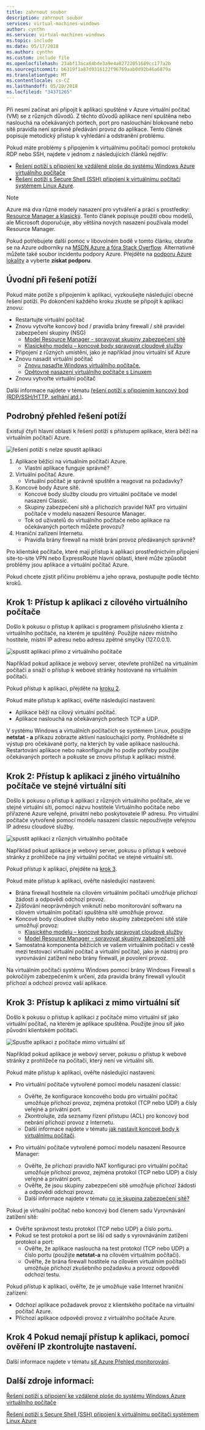 ```yaml
---
title: zahrnout soubor
description: zahrnout soubor
services: virtual-machines-windows
author: cynthn
ms.service: virtual-machines-windows
ms.topic: include
ms.date: 05/17/2018
ms.author: cynthn
ms.custom: include file
ms.openlocfilehash: 23abf13aca84bde3a9e4a82722051689cc177a2b
ms.sourcegitcommit: b6319f1a87d9316122f96769aab0d92b46a6879a
ms.translationtype: MT
ms.contentlocale: cs-CZ
ms.lasthandoff: 05/20/2018
ms.locfileid: "34371265"
---
```

Při nesmí začínat ani připojit k aplikaci spuštěné v Azure virtuální počítač (VM) se z různých důvodů. Z těchto důvodů aplikace není spuštěna nebo naslouchá na očekávaných portech, port pro naslouchání blokované nebo sítě pravidla není správně předávání provoz do aplikace. Tento článek popisuje metodický přístup k vyhledání a odstranění problému.

Pokud máte problémy s připojením k virtuálnímu počítači pomocí protokolu RDP nebo SSH, najdete v jednom z následujících článků nejdřív:

* [Řešení potíží s připojení ke vzdálené ploše do systému Windows Azure virtuálního počítače](../articles/virtual-machines/windows/troubleshoot-rdp-connection.md)
* [Řešení potíží s Secure Shell (SSH) připojení k virtuálnímu počítači systémem Linux Azure](../articles/virtual-machines/linux/troubleshoot-ssh-connection.md).

> [!NOTE]
> Azure má dva různé modely nasazení pro vytváření a práci s prostředky: [Resource Manager a klasický](../articles/resource-manager-deployment-model.md). Tento článek popisuje použití obou modelů, ale Microsoft doporučuje, aby většina nových nasazení používala model Resource Manager.

Pokud potřebujete další pomoc v libovolném bodě v tomto článku, obraťte se na Azure odborníky na [MSDN Azure a fóra Stack Overflow](https://azure.microsoft.com/support/forums/). Alternativně můžete také soubor incidentu podpory Azure. Přejděte na [podporu Azure lokality](https://azure.microsoft.com/support/options/) a vyberte **získat podporu**.

## <a name="quick-start-troubleshooting-steps"></a>Úvodní při řešení potíží
Pokud máte potíže s připojením k aplikaci, vyzkoušejte následující obecné řešení potíží. Po dokončení každého kroku zkuste se připojit k aplikaci znovu:

* Restartujte virtuální počítač
* Znovu vytvořte koncový bod / pravidla brány firewall / sítě pravidel zabezpečení skupiny (NSG)
  * [Model Resource Manager - spravovat skupiny zabezpečení sítě](../articles/virtual-network/virtual-networks-create-nsg-arm-pportal.md)
  * [Klasického modelu – koncové body spravovat cloudové služby](../articles/cloud-services/cloud-services-enable-communication-role-instances.md)
* Připojení z různých umístění, jako je například jinou virtuální síť Azure
* Znovu nasadit virtuální počítač
  * [Znovu nasaďte Windows virtuálního počítače.](../articles/virtual-machines/windows/redeploy-to-new-node.md)
  * [Opětovné nasazení virtuálního počítače s Linuxem](../articles/virtual-machines/linux/redeploy-to-new-node.md)
* Znovu vytvořte virtuální počítač

Další informace najdete v tématu [řešení potíží s připojením koncový bod (RDP/SSH/HTTP, selhání atd.)](https://social.msdn.microsoft.com/Forums/azure/en-US/538a8f18-7c1f-4d6e-b81c-70c00e25c93d/troubleshooting-endpoint-connectivity-rdpsshhttp-etc-failures?forum=WAVirtualMachinesforWindows).

## <a name="detailed-troubleshooting-overview"></a>Podrobný přehled řešení potíží
Existují čtyři hlavní oblasti k řešení potíží s přístupem aplikace, která běží na virtuálním počítači Azure.

![řešení potíží s nelze spustit aplikaci](./media/virtual-machines-common-troubleshoot-app-connection/tshoot_app_access1.png)

1. Aplikace běžící na virtuálním počítači Azure.
   * Vlastní aplikace funguje správně?
2. Virtuální počítač Azure.
   * Virtuální počítač je správně spuštěn a reagovat na požadavky?
3. Koncové body Azure sítě.
   * Koncové body služby cloudu pro virtuální počítače ve model nasazení Classic.
   * Skupiny zabezpečení sítě a příchozích pravidel NAT pro virtuální počítače v modelu nasazení Resource Manager.
   * Tok od uživatelů do virtuálního počítače nebo aplikace na očekávaných portech můžete provozu?
4. Hraniční zařízení Internetu.
   * Pravidla brány firewall na místě brání provoz předávaných správně?

Pro klientské počítače, které mají přístup k aplikaci prostřednictvím připojení site-to-site VPN nebo ExpressRoute hlavní oblasti, které může způsobit problémy jsou aplikace a virtuální počítač Azure.

Pokud chcete zjistit příčinu problému a jeho oprava, postupujte podle těchto kroků.

## <a name="step-1-access-application-from-target-vm"></a>Krok 1: Přístup k aplikaci z cílového virtuálního počítače
Došlo k pokusu o přístup k aplikaci s programem příslušného klienta z virtuálního počítače, na kterém je spuštěný. Použijte název místního hostitele, místní IP adresu nebo adresu zpětné smyčky (127.0.0.1).

![spustit aplikaci přímo z virtuálního počítače](./media/virtual-machines-common-troubleshoot-app-connection/tshoot_app_access2.png)

Například pokud aplikace je webový server, otevřete prohlížeč na virtuálním počítači a snaží o přístup k webové stránky hostované na virtuálním počítači.

Pokud přístup k aplikaci, přejděte na [kroku 2](#step2).

Pokud máte přístup k aplikaci, ověřte následující nastavení:

* Aplikace běží na cílový virtuální počítač.
* Aplikace naslouchá na očekávaných portech TCP a UDP.

V systému Windows a virtuálních počítačích se systémem Linux, použijte **netstat - a** příkazu zobrazte aktivní naslouchající porty. Prohlédněte si výstup pro očekávané porty, na kterých by vaše aplikace naslouchá. Restartování aplikace nebo nakonfigurujte ho podle potřeby použijte očekávaných portech a pokuste se znovu přístup k aplikaci místně.

## <a id="step2"></a>Krok 2: Přístup k aplikaci z jiného virtuálního počítače ve stejné virtuální síti
Došlo k pokusu o přístup k aplikaci z různých virtuálního počítače, ale ve stejné virtuální síti, pomocí názvu hostitele Virtuálního počítače nebo přiřazené Azure veřejné, privátní nebo poskytovatele IP adresu. Pro virtuální počítače vytvořené pomocí modelu nasazení classic nepoužívejte veřejnou IP adresu cloudové služby.

![spustit aplikaci z různých virtuálního počítače](./media/virtual-machines-common-troubleshoot-app-connection/tshoot_app_access3.png)

Například pokud aplikace je webový server, pokusu o přístup k webové stránky z prohlížeče na jiný virtuální počítač ve stejné virtuální síti.

Pokud přístup k aplikaci, přejděte na [krok 3](#step3).

Pokud máte přístup k aplikaci, ověřte následující nastavení:

* Brána firewall hostitele na cílovém virtuálním počítači umožňuje příchozí žádosti a odpovědi odchozí provoz.
* Zjišťování neoprávněných vniknutí nebo monitorování softwaru na cílovém virtuálním počítači spuštěna sítě umožňuje provoz.
* Koncové body cloudové služby nebo skupiny zabezpečení sítě stále umožňují provoz:
  * [Klasického modelu – koncové body spravovat cloudové služby](../articles/cloud-services/cloud-services-enable-communication-role-instances.md)
  * [Model Resource Manager - spravovat skupiny zabezpečení sítě](../articles/virtual-network/virtual-networks-create-nsg-arm-pportal.md)
* Samostatná komponenta běžících ve vašem virtuálním počítači v cestě mezi testovací virtuální počítač a virtuální počítač, jako je nástroj pro vyrovnávání zatížení nebo brány firewall, je povolení provoz.

Na virtuálním počítači systému Windows pomocí brány Windows Firewall s pokročilým zabezpečením k určení, zda pravidla brány firewall vyloučit příchozí a odchozí provoz vaší aplikace.

## <a id="step3"></a>Krok 3: Přístup k aplikaci z mimo virtuální síť
Došlo k pokusu o přístup k aplikaci z počítače mimo virtuální síť jako virtuální počítač, na kterém je aplikace spuštěna. Použijte jinou síť jako původní klientském počítači.

![Spusťte aplikaci z počítače mimo virtuální síť](./media/virtual-machines-common-troubleshoot-app-connection/tshoot_app_access4.png)

Například pokud aplikace je webový server, pokusu o přístup k webové stránky z prohlížeče na počítači, který není ve virtuální síti.

Pokud máte přístup k aplikaci, ověřte následující nastavení:

* Pro virtuální počítače vytvořené pomocí modelu nasazení classic:
  
  * Ověřte, že konfigurace koncového bodu pro virtuální počítač umožňuje příchozí provoz, zejména protokol (TCP nebo UDP) a čísly veřejné a privátní port.
  * Zkontrolujte, zda seznamy řízení přístupu (ACL) pro koncový bod nebrání příchozí provoz z Internetu.
  * Další informace najdete v tématu [jak nastavit koncové body k virtuálnímu počítači](../articles/virtual-machines/windows/classic/setup-endpoints.md?toc=%2fazure%2fvirtual-machines%2fwindows%2fclassic%2ftoc.json).
* Pro virtuální počítače vytvořené pomocí modelu nasazení Resource Manager:
  
  * Ověřte, že příchozí pravidlo NAT konfiguraci pro virtuální počítač umožňuje příchozí provoz, zejména protokol (TCP nebo UDP) a čísly veřejné a privátní port.
  * Ověřte, že jsou skupiny zabezpečení sítě umožňuje příchozí žádosti a odpovědi odchozí provoz.
  * Další informace najdete v tématu [co je skupina zabezpečení sítě?](../articles/virtual-network/security-overview.md)

Pokud je virtuální počítač nebo koncový bod členem sadu Vyrovnávání zatížení sítě:

* Ověřte správnost testu protokol (TCP nebo UDP) a číslo portu.
* Pokud se test protokol a port se liší od sady s vyrovnáváním zatížení protokol a port:
  * Ověřte, že aplikace naslouchá na test protokol (TCP nebo UDP) a číslo portu (použijte **netstat-a** na cílovém virtuálním počítači).
  * Ověřte, že brána firewall hostitele na cílovém virtuálním počítači umožňuje příchozí zkušebního požadavku a provoz odpovědi odchozí testu.

Pokud přístup k aplikaci, ověřte, že je umožňuje vaše Internet hraniční zařízení:

* Odchozí aplikace požadavek provoz z klientského počítače na virtuální počítač Azure.
* Příchozí aplikace odpovědi provoz z virtuálního počítače Azure.

## <a name="step-4-if-you-cannot-access-the-application-use-ip-verify-to-check-the-settings"></a>Krok 4 Pokud nemají přístup k aplikaci, pomocí ověření IP zkontrolujte nastavení. 

Další informace najdete v tématu [síť Azure Přehled monitorování](https://docs.microsoft.com/azure/network-watcher/network-watcher-monitoring-overview). 

## <a name="additional-resources"></a>Další zdroje informací:
[Řešení potíží s připojení ke vzdálené ploše do systému Windows Azure virtuálního počítače](../articles/virtual-machines/windows/troubleshoot-rdp-connection.md)

[Řešení potíží s Secure Shell (SSH) připojení k virtuálnímu počítači systémem Linux Azure](../articles/virtual-machines/linux/troubleshoot-ssh-connection.md)

